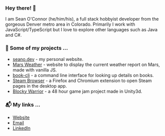 ### Hey there! 👋

I am Sean O'Connor (he/him/his), a full stack hobbyist developer from the gorgeous Denver metro area in Colorado. Primarily I work with JavaScript/TypeScript but I love to explore other languages such as Java and C#.

### 🔭 Some of my projects ...

- [seano.dev](https://github.com/seaneoo/seano.dev/) - my personal website.
- [Mars Weather](https://seaneoo.github.io/mars-weather/) - website to display the current weather report on Mars, made with vanilla JS.
- [book-cli](https://github.com/seaneoo/book-cli/) - a command line interface for looking up details on books.
- [Steam Browser](https://addons.mozilla.org/en-US/firefox/addon/steam-browser/) - a Firefox and Chromium extension to open Steam pages in the desktop app.
- [Blocky Warrior](https://seano.itch.io/blocky-warrior) - a 48 hour game jam project made in Unity3d.

### 📬 My links ...

- [Website](https://seano.dev/)
- [Email](mailto:&#115;&#111;&#64;&#115;&#101;&#97;&#110;&#111;&#46;&#100;&#101;&#118;)
- [LinkedIn](https://www.linkedin.com/in/seaneoo/)
